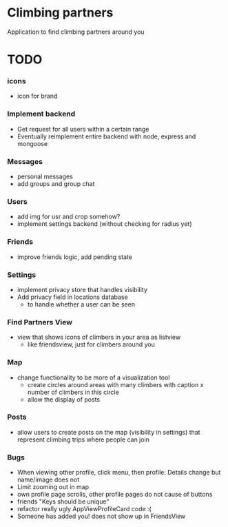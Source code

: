 # Climbing partners
Application to find climbing partners around you

# TODO

### icons
- icon for brand

### Implement backend
- Get request for all users within a certain range
- Eventually reimplement entire backend with node, express and mongoose

### Messages
- personal messages
- add groups and group chat

### Users
- add img for usr and crop somehow?
- implement settings backend (without checking for radius yet)

### Friends
- improve friends logic, add pending state

### Settings
- implement privacy store that handles visibility
- Add privacy field in locations database
    - to handle whether a user can be seen

### Find Partners View
- view that shows icons of climbers in your area as listview
    - like friendsview, just for climbers around you

### Map
- change functionality to be more of a visualization tool
    - create circles around areas with many climbers with caption x number of climbers in this circle
    - allow the display of posts

### Posts
- allow users to create posts on the map (visibility in settings) that represent climbing trips where people can join

### Bugs
- When viewing other profile, click menu, then profile. Details change but name/image does not
- Limit zooming out in map
- own profile page scrolls, other profile pages do not cause of buttons
- friends "Keys should be unique"
- refactor really ugly AppViewProfileCard code :(
- Someone has added you! does not show up in FriendsView 

